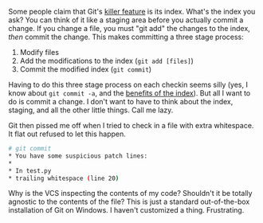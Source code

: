 Some people claim that Git's [killer feature](http://codemac.net/blog/18/) is its index.  What's the index you ask?  You can think of it like a staging area before you actually commit a change.  If you change a file, you must "git add" the changes to the index, _then_ commit the change.  This makes committing a three stage process:

1.  Modify files
2.  Add the modifications to the index  (`git add [files]`)
3.  Commit the modified index (`git commit`)

Having to do this three stage process on each checkin seems silly (yes, I know about `git commit -a`, and the [benefits of the index](http://tomayko.com/writings/the-thing-about-git)).  But all I want to do is commit a change.  I don't want to have to think about the index, staging, and all the other little things.  Call me lazy.

Git then pissed me off when I tried to check in a file with extra whitespace.  It flat out refused to let this happen.

```bash
# git commit
* You have some suspicious patch lines:
*
* In test.py
* trailing whitespace (line 20)
```

Why is the VCS inspecting the contents of my code?  Shouldn't it be totally agnostic to the contents of the file?  This is just a standard out-of-the-box installation of Git on Windows.  I haven't customized a thing.  Frustrating.

